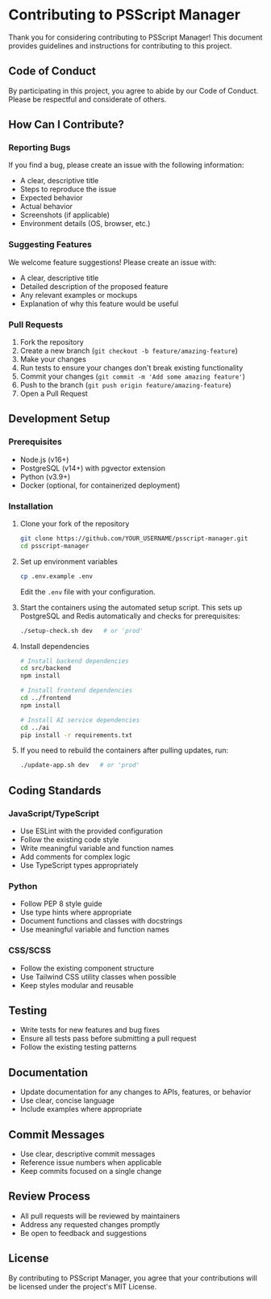 # Contributing to PSScript Manager

Thank you for considering contributing to PSScript Manager! This document provides guidelines and instructions for contributing to this project.

## Code of Conduct

By participating in this project, you agree to abide by our Code of Conduct. Please be respectful and considerate of others.

## How Can I Contribute?

### Reporting Bugs

If you find a bug, please create an issue with the following information:

- A clear, descriptive title
- Steps to reproduce the issue
- Expected behavior
- Actual behavior
- Screenshots (if applicable)
- Environment details (OS, browser, etc.)

### Suggesting Features

We welcome feature suggestions! Please create an issue with:

- A clear, descriptive title
- Detailed description of the proposed feature
- Any relevant examples or mockups
- Explanation of why this feature would be useful

### Pull Requests

1. Fork the repository
2. Create a new branch (`git checkout -b feature/amazing-feature`)
3. Make your changes
4. Run tests to ensure your changes don't break existing functionality
5. Commit your changes (`git commit -m 'Add some amazing feature'`)
6. Push to the branch (`git push origin feature/amazing-feature`)
7. Open a Pull Request

## Development Setup

### Prerequisites

- Node.js (v16+)
- PostgreSQL (v14+) with pgvector extension
- Python (v3.9+)
- Docker (optional, for containerized deployment)

### Installation

1. Clone your fork of the repository
   ```bash
   git clone https://github.com/YOUR_USERNAME/psscript-manager.git
   cd psscript-manager
   ```

2. Set up environment variables
   ```bash
   cp .env.example .env
   ```
   Edit the `.env` file with your configuration.

3. Start the containers using the automated setup script. This sets up
   PostgreSQL and Redis automatically and checks for prerequisites:
   ```bash
   ./setup-check.sh dev   # or 'prod'
   ```

4. Install dependencies
   ```bash
   # Install backend dependencies
   cd src/backend
   npm install

   # Install frontend dependencies
   cd ../frontend
   npm install

   # Install AI service dependencies
   cd ../ai
   pip install -r requirements.txt
   ```

5. If you need to rebuild the containers after pulling updates, run:
   ```bash
   ./update-app.sh dev   # or 'prod'
   ```

## Coding Standards

### JavaScript/TypeScript

- Use ESLint with the provided configuration
- Follow the existing code style
- Write meaningful variable and function names
- Add comments for complex logic
- Use TypeScript types appropriately

### Python

- Follow PEP 8 style guide
- Use type hints where appropriate
- Document functions and classes with docstrings
- Use meaningful variable and function names

### CSS/SCSS

- Follow the existing component structure
- Use Tailwind CSS utility classes when possible
- Keep styles modular and reusable

## Testing

- Write tests for new features and bug fixes
- Ensure all tests pass before submitting a pull request
- Follow the existing testing patterns

## Documentation

- Update documentation for any changes to APIs, features, or behavior
- Use clear, concise language
- Include examples where appropriate

## Commit Messages

- Use clear, descriptive commit messages
- Reference issue numbers when applicable
- Keep commits focused on a single change

## Review Process

- All pull requests will be reviewed by maintainers
- Address any requested changes promptly
- Be open to feedback and suggestions

## License

By contributing to PSScript Manager, you agree that your contributions will be licensed under the project's MIT License.
